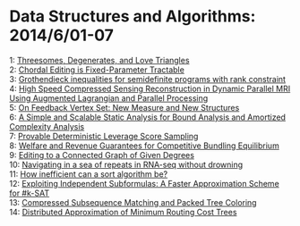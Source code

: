 # Data Structures and Algorithms: 2014/6/01-07  
1: [Threesomes, Degenerates, and Love Triangles](https://doi.org/10.48550/arXiv.1404.0799)  
2: [Chordal Editing is Fixed-Parameter Tractable](https://doi.org/10.48550/arXiv.1405.7859)  
3: [Grothendieck inequalities for semidefinite programs with rank constraint](https://doi.org/10.48550/arXiv.1011.1754)  
4: [High Speed Compressed Sensing Reconstruction in Dynamic Parallel MRI  Using Augmented Lagrangian and Parallel Processing](https://doi.org/10.48550/arXiv.1203.4587)  
5: [On Feedback Vertex Set: New Measure and New Structures](https://doi.org/10.48550/arXiv.1004.1672)  
6: [A Simple and Scalable Static Analysis for Bound Analysis and Amortized  Complexity Analysis](https://doi.org/10.48550/arXiv.1401.5842)  
7: [Provable Deterministic Leverage Score Sampling](https://doi.org/10.48550/arXiv.1404.1530)  
8: [Welfare and Revenue Guarantees for Competitive Bundling Equilibrium](https://doi.org/10.48550/arXiv.1406.0576)  
9: [Editing to a Connected Graph of Given Degrees](https://doi.org/10.48550/arXiv.1308.1802)  
10: [Navigating in a sea of repeats in RNA-seq without drowning](https://doi.org/10.48550/arXiv.1406.1022)  
11: [How inefficient can a sort algorithm be?](https://doi.org/10.48550/arXiv.1406.1077)  
12: [Exploiting Independent Subformulas: A Faster Approximation Scheme for  #k-SAT](https://doi.org/10.48550/arXiv.1302.6900)  
13: [Compressed Subsequence Matching and Packed Tree Coloring](https://doi.org/10.48550/arXiv.1403.1065)  
14: [Distributed Approximation of Minimum Routing Cost Trees](https://doi.org/10.48550/arXiv.1406.1244)  